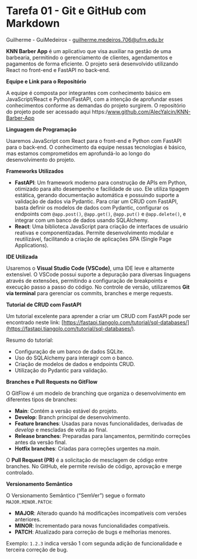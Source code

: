 # Tarefa 01 - Git e GitHub com Markdown

Guilherme - GuiMedeirox - guilherme.medeiros.706@ufrn.edu.br

**KNN Barber App** é um aplicativo que visa auxiliar na gestão de uma barbearia, permitindo o gerenciamento de clientes, agendamentos e pagamentos de forma eficiente. O projeto será desenvolvido utilizando React no front-end e FastAPI no back-end.

**Equipe e Link para o Repositório**

A equipe é composta por integrantes com conhecimento básico em JavaScript/React e Python/FastAPI, com a intenção de aprofundar esses conhecimentos conforme as demandas do projeto surgirem. O repositório do projeto pode ser acessado aqui https:/www.github.com/AlecYalcin/KNN-Barber-App

**Linguagem de Programação**

Usaremos JavaScript com React para o front-end e Python com FastAPI para o back-end. O conhecimento da equipe nessas tecnologias é básico, mas estamos comprometidos em aprofundá-lo ao longo do desenvolvimento do projeto.


**Frameworks Utilizados**

- **FastAPI**: Um framework moderno para construção de APIs em Python, otimizado para alto desempenho e facilidade de uso. Ele utiliza tipagem estática, gerando documentação automática e possuindo suporte a validação de dados via Pydantic. Para criar um CRUD com FastAPI, basta definir os modelos de dados com Pydantic, configurar os endpoints com `@app.post()`, `@app.get()`, `@app.put()` e `@app.delete()`, e integrar com um banco de dados usando SQLAlchemy.
- **React**: Uma biblioteca JavaScript para criação de interfaces de usuário reativas e componentizadas. Permite desenvolvimento modular e reutilizável, facilitando a criação de aplicações SPA (Single Page Applications).

**IDE Utilizada**

Usaremos o **Visual Studio Code (VSCode)**, uma IDE leve e altamente extensível. O VSCode possui suporte a depuração para diversas linguagens através de extensões, permitindo a configuração de breakpoints e execução passo a passo do código. No controle de versão, utilizaremos **Git via terminal** para gerenciar os commits, branches e merge requests.

**Tutorial de CRUD com FastAPI**

Um tutorial excelente para aprender a criar um CRUD com FastAPI pode ser encontrado neste link: [https://fastapi.tiangolo.com/tutorial/sql-databases/](https://fastapi.tiangolo.com/tutorial/sql-databases/).

Resumo do tutorial:
- Configuração de um banco de dados SQLite.
- Uso do SQLAlchemy para interagir com o banco.
- Criação de modelos de dados e endpoints CRUD.
- Utilização do Pydantic para validação.

**Branches e Pull Requests no GitFlow**

O GitFlow é um modelo de branching que organiza o desenvolvimento em diferentes tipos de branches:
- **Main**: Contém a versão estável do projeto.
- **Develop**: Branch principal de desenvolvimento.
- **Feature branches**: Usadas para novas funcionalidades, derivadas de *develop* e mescladas de volta ao final.
- **Release branches**: Preparadas para lançamentos, permitindo correções antes da versão final.
- **Hotfix branches**: Criadas para correções urgentes na *main*.

O **Pull Request (PR)** é a solicitação de mesclagem de código entre branches. No GitHub, ele permite revisão de código, aprovação e merge controlado.


**Versionamento Semântico**

O Versionamento Semântico (“SemVer”) segue o formato `MAJOR.MINOR.PATCH`:
- **MAJOR**: Alterado quando há modificações incompatíveis com versões anteriores.
- **MINOR**: Incrementado para novas funcionalidades compatíveis.
- **PATCH**: Atualizado para correção de bugs e melhorias menores.

Exemplo: `1.2.3` indica versão 1 com segunda adição de funcionalidade e terceira correção de bug.
